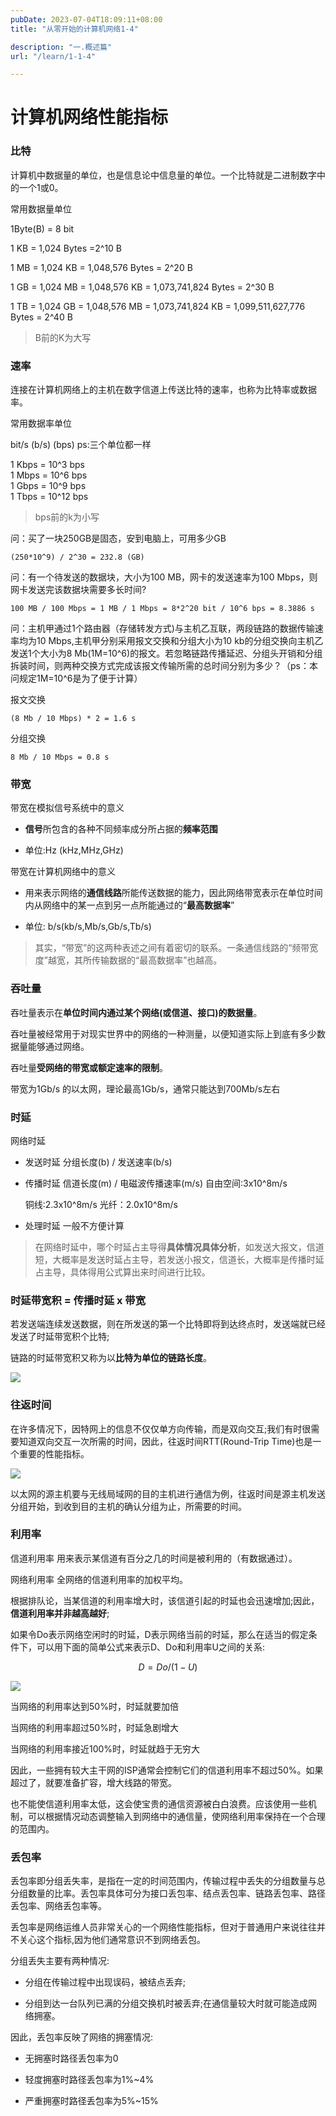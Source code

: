 ```yaml
---
pubDate: 2023-07-04T18:09:11+08:00
title: "从零开始的计算机网络1-4"

description: "一.概述篇"
url: "/learn/1-1-4"

---
```


# 计算机网络性能指标

### 比特

计算机中数据量的单位，也是信息论中信息量的单位。一个比特就是二进制数字中的一个1或0。

常用数据量单位

1Byte(B) = 8 bit

1 KB = 1,024 Bytes =2^10 B

1 MB = 1,024 KB = 1,048,576 Bytes = 2^20 B

1 GB = 1,024 MB = 1,048,576 KB = 1,073,741,824 Bytes = 2^30 B

1 TB = 1,024 GB = 1,048,576 MB = 1,073,741,824 KB = 1,099,511,627,776 Bytes = 2^40 B

> B前的K为大写

### 速率

连接在计算机网络上的主机在数字信道上传送比特的速率，也称为比特率或数据率。

常用数据率单位

bit/s (b/s) (bps) ps:三个单位都一样

1 Kbps = 10^3 bps  
1 Mbps = 10^6 bps  
1 Gbps = 10^9 bps  
1 Tbps = 10^12 bps

> bps前的k为小写

问：买了一块250GB是固态，安到电脑上，可用多少GB

```
(250*10^9) / 2^30 = 232.8 (GB)
```

问：有一个待发送的数据块，大小为100 MB，网卡的发送速率为100 Mbps，则网卡发送完该数据块需要多长时间?

```
100 MB / 100 Mbps = 1 MB / 1 Mbps = 8*2^20 bit / 10^6 bps = 8.3886 s 
```

问：主机甲通过1个路由器（存储转发方式)与主机乙互联，两段链路的数据传输速率均为10 Mbps,主机甲分别采用报文交换和分组大小为10 kb的分组交换向主机乙发送1个大小为8 Mb(1M=10^6)的报文。若忽略链路传播延迟、分组头开销和分组拆装时间，则两种交换方式完成该报文传输所需的总时间分别为多少？（ps：本问规定1M=10^6是为了便于计算）

报文交换

```
(8 Mb / 10 Mbps) * 2 = 1.6 s
```

分组交换

```
8 Mb / 10 Mbps = 0.8 s
```

### 带宽

带宽在模拟信号系统中的意义

- **信号**所包含的各种不同频率成分所占据的**频率范围**

- 单位:Hz (kHz,MHz,GHz)

带宽在计算机网络中的意义

- 用来表示网络的**通信线路**所能传送数据的能力，因此网络带宽表示在单位时间内从网络中的某一点到另一点所能通过的“**最高数据率**”

- 单位: b/s(kb/s,Mb/s,Gb/s,Tb/s)

> 其实，“带宽”的这两种表述之间有着密切的联系。一条通信线路的“频带宽度”越宽，其所传输数据的“最高数据率”也越高。

### 吞吐量

吞吐量表示在**单位时间内通过某个网络(或信道、接口)的数据量**。

吞吐量被经常用于对现实世界中的网络的一种测量，以便知道实际上到底有多少数据量能够通过网络。

吞吐量**受网络的带宽或额定速率的限制**。

带宽为1Gb/s 的以太网，理论最高1Gb/s，通常只能达到700Mb/s左右

### 时延

网络时延

- 发送时延 分组长度(b) / 发送速率(b/s)

- 传播时延 信道长度(m) / 电磁波传播速率(m/s) 自由空间:3x10^8m/s
  
  铜线:2.3x10^8m/s 光纤：2.0x10^8m/s

- 处理时延 一般不方便计算

> 在网络时延中，哪个时延占主导得**具体情况具体分析**，如发送大报文，信道短，大概率是发送时延占主导，若发送小报文，信道长，大概率是传播时延占主导，具体得用公式算出来时间进行比较。

### 时延带宽积 = 传播时延 x 带宽

若发送端连续发送数据，则在所发送的第一个比特即将到达终点时，发送端就已经发送了时延带宽积个比特;

链路的时延带宽积又称为以**比特为单位的链路长度**。

![](https://img.0pt.im/computernet/1-4/1-4-1.png)

### 往返时间

在许多情况下，因特网上的信息不仅仅单方向传输，而是双向交互;我们有时很需要知道双向交互一次所需的时间，因此，往返时间RTT(Round-Trip Time)也是一个重要的性能指标。

![](https://img.0pt.im/computernet/1-4/1-4-2.png)

以太网的源主机要与无线局域网的目的主机进行通信为例，往返时间是源主机发送分组开始，到收到目的主机的确认分组为止，所需要的时间。

### 利用率

信道利用率 用来表示某信道有百分之几的时间是被利用的（有数据通过）。

网络利用率 全网络的信道利用率的加权平均。

根据排队论，当某信道的利用率增大时，该信道引起的时延也会迅速增加;因此，**信道利用率并非越高越好**;

如果令Do表示网络空闲时的时延，D表示网络当前的时延，那么在适当的假定条件下，可以用下面的简单公式来表示D、Do和利用率U之间的关系:

$$
D = Do/(1-U)
$$

![](https://img.0pt.im/computernet/1-4/1-4-3.png)

当网络的利用率达到50%时，时延就要加倍

当网络的利用率超过50%时，时延急剧增大

当网络的利用率接近100%时，时延就趋于无穷大

因此，一些拥有较大主干网的ISP通常会控制它们的信道利用率不超过50%。如果超过了，就要准备扩容，增大线路的带宽。

也不能使信道利用率太低，这会使宝贵的通信资源被白白浪费。应该使用一些机制，可以根据情况动态调整输入到网络中的通信量，使网络利用率保持在一个合理的范围内。

### 丢包率

丢包率即分组丢失率，是指在一定的时间范围内，传输过程中丢失的分组数量与总分组数量的比率。丢包率具体可分为接口丢包率、结点丢包率、链路丢包率、路径丢包率、网络丢包率等。

丢包率是网络运维人员非常关心的一个网络性能指标，但对于普通用户来说往往并不关心这个指标,因为他们通常意识不到网络丢包。

分组丢失主要有两种情况:

- 分组在传输过程中出现误码，被结点丢弃;

- 分组到达一台队列已满的分组交换机时被丢弃;在通信量较大时就可能造成网络拥塞。

因此，丢包率反映了网络的拥塞情况:

- 无拥塞时路径丢包率为0

- 轻度拥塞时路径丢包率为1%~4%

- 严重拥塞时路径丢包率为5%~15%
